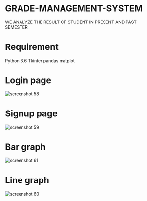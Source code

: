 # GRADE-MANAGEMENT-SYSTEM
WE ANALYZE THE RESULT OF STUDENT IN PRESENT AND PAST SEMESTER 

# Requirement
   Python 3.6
   Tkinter
   pandas
   matplot

# Login page
![screenshot 58](https://user-images.githubusercontent.com/41201124/50160083-5acf6200-02fe-11e9-804b-8931c1915fa4.png)

# Signup page
![screenshot 59](https://user-images.githubusercontent.com/41201124/50160094-64f16080-02fe-11e9-9cc2-f5fe2872c1eb.png)

# Bar graph
![screenshot 61](https://user-images.githubusercontent.com/41201124/50160116-70dd2280-02fe-11e9-80f5-f0b26cade0f1.png)

# Line graph
![screenshot 60](https://user-images.githubusercontent.com/41201124/50160141-87837980-02fe-11e9-88ee-fb4737f1a7fd.png)
